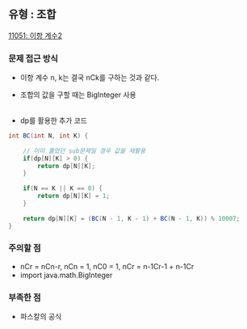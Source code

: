 ## 유형 : 조합
[11051: 이항 계수2](https://www.acmicpc.net/problem/11051)

### 문제 접근 방식
  - 이항 계수 n, k는 결국 nCk를 구하는 것과 같다.
  - 조합의 값을 구할 때는 BigInteger 사용
<br></br>

  - dp를 활용한 추가 코드
``` Java
int BC(int N, int K) {
 
	// 이미 풀었던 sub문제일 경우 값을 재활용
	if(dp[N][K] > 0) {
		return dp[N][K];
	}
 
	if(N == K || K == 0) {
		return dp[N][K] = 1;
	}
 
	return dp[N][K] = (BC(N - 1, K - 1) + BC(N - 1, K)) % 10007;
}
```

### 주의할 점
  - nCr = nCn-r, nCn = 1, nC0 = 1, nCr = n-1Cr-1 + n-1Cr
  - import java.math.BigInteger

### 부족한 점
  - 파스칼의 공식
